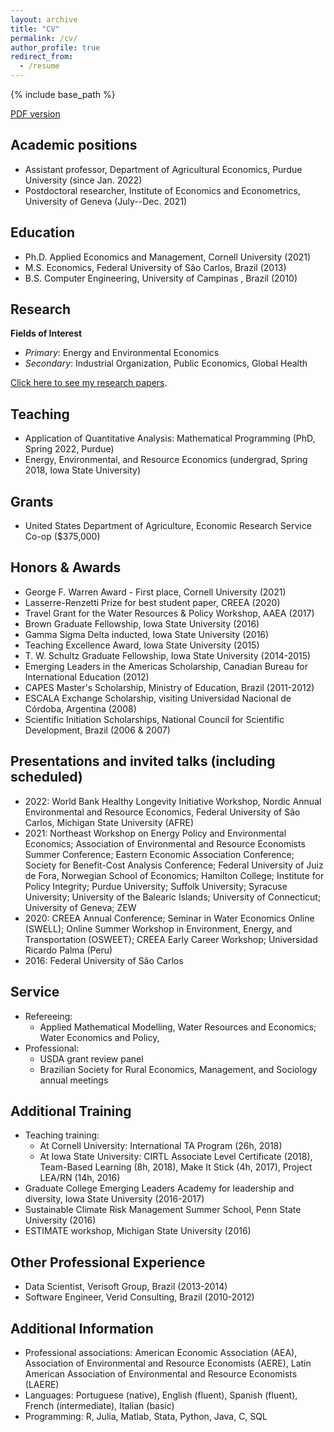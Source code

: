 ```yaml
---
layout: archive
title: "CV"
permalink: /cv/
author_profile: true
redirect_from:
  - /resume
---
```


{% include base_path %}

[PDF version](https://github.com/dscardoso/dscardoso.github.io/raw/master/files/DiegoCardoso_CV.pdf)


## Academic positions

* Assistant professor, Department of Agricultural Economics, Purdue University (since Jan. 2022)
* Postdoctoral researcher, Institute of Economics and Econometrics, University of Geneva (July--Dec. 2021)

## Education

* Ph.D. Applied Economics and Management, Cornell University (2021)
* M.S. Economics, Federal University of São Carlos, Brazil (2013)
* B.S. Computer Engineering, University of Campinas , Brazil (2010)

## Research

**Fields of Interest**
* _Primary_: Energy and Environmental Economics
* _Secondary_: Industrial Organization, Public Economics, Global Health

[Click here to see my research papers](/about).

## Teaching
* Application of Quantitative Analysis: Mathematical Programming (PhD, Spring 2022, Purdue)
* Energy, Environmental, and Resource Economics (undergrad, Spring 2018, Iowa State University)
    
## Grants
* United States Department of Agriculture, Economic Research Service Co-op ($375,000)

## Honors & Awards
* George F. Warren Award - First place, Cornell University (2021)
* Lasserre-Renzetti Prize for best student paper, CREEA (2020)
* Travel Grant for the Water Resources & Policy Workshop, AAEA (2017)
* Brown Graduate Fellowship, Iowa State University (2016)
* Gamma Sigma Delta inducted, Iowa State University (2016)
* Teaching Excellence Award, Iowa State University (2015)
* T. W. Schultz Graduate Fellowship, Iowa State University (2014-2015)
* Emerging Leaders in the Americas Scholarship, Canadian Bureau for International Education (2012)
* CAPES Master's Scholarship, Ministry of Education, Brazil (2011-2012)
* ESCALA Exchange Scholarship, visiting Universidad Nacional de Córdoba, Argentina (2008)
* Scientific Initiation Scholarships, National Council for Scientific Development, Brazil (2006 & 2007)

## Presentations and invited talks (including scheduled)
* 2022: World Bank Healthy Longevity Initiative Workshop, Nordic Annual Environmental and Resource Economics, Federal University of São Carlos, Michigan State University (AFRE)
* 2021: Northeast Workshop on Energy Policy and Environmental Economics; Association of Environmental and Resource Economists Summer Conference; Eastern Economic Association Conference; Society for Benefit-Cost Analysis Conference; Federal University of Juiz de Fora, Norwegian School of Economics; Hamilton College; Institute for Policy Integrity; Purdue University; Suffolk University; Syracuse University; University of the Balearic Islands; University of Connecticut; University of Geneva; ZEW
* 2020: CREEA Annual Conference; Seminar in Water Economics Online (SWELL); Online Summer Workshop in Environment, Energy, and Transportation (OSWEET); CREEA Early Career Workshop; Universidad Ricardo Palma (Peru)
* 2016: Federal University of São Carlos

## Service
* Refereeing:  
  * Applied Mathematical Modelling, Water Resources and Economics; Water Economics and Policy, 
* Professional:
  * USDA grant review panel
  * Brazilian Society for Rural Economics, Management, and Sociology annual meetings

## Additional Training
* Teaching training:
  * At Cornell University: International TA Program (26h, 2018)
  * At Iowa State University: CIRTL Associate Level Certificate (2018), Team-Based Learning (8h, 2018), Make It Stick (4h, 2017), Project LEA/RN (14h, 2016)
* Graduate College Emerging Leaders Academy for leadership and diversity, Iowa State University (2016-2017)
* Sustainable Climate Risk Management Summer School, Penn State University (2016)
* ESTIMATE workshop, Michigan State University (2016)

## Other Professional Experience
* Data Scientist, Verisoft Group, Brazil (2013-2014)
* Software Engineer, Verid Consulting, Brazil (2010-2012)

## Additional Information

* Professional associations: American Economic Association (AEA), Association of Environmental and Resource Economists (AERE), Latin American Association of Environmental and Resource Economists (LAERE)
* Languages: Portuguese (native), English (fluent), Spanish (fluent), French (intermediate), Italian (basic)
* Programming: R, Julia, Matlab, Stata, Python, Java, C, SQL
